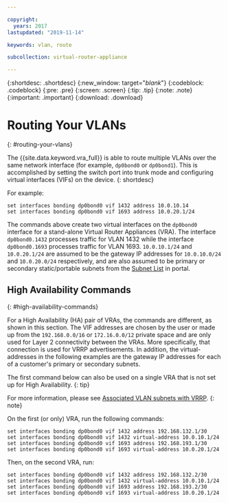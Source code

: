 ```yaml
---

copyright:
  years: 2017
lastupdated: "2019-11-14"

keywords: vlan, route

subcollection: virtual-router-appliance

---
```


{:shortdesc: .shortdesc}
{:new_window: target="_blank_"}
{:codeblock: .codeblock}
{:pre: .pre}
{:screen: .screen}
{:tip: .tip}
{:note: .note}
{:important: .important}
{:download: .download}

# Routing Your VLANs
{: #routing-your-vlans}

The {{site.data.keyword.vra_full}} is able to route multiple VLANs over the same network interface (for example, `dp0bond0` or `dp0bond1`). This is accomplished by setting the switch port into trunk mode and configuring virtual interfaces (VIFs) on the device.
{: shortdesc}

For example: 

```
set interfaces bonding dp0bond0 vif 1432 address 10.0.10.14
set interfaces bonding dp0bond0 vif 1693 address 10.0.20.1/24
```

The commands above create two virtual interfaces on the `dp0bond0` interface for a stand-alone Virtual Router Appliances (VRA). The interface `dp0bond0.1432` processes traffic for VLAN 1432 while the interface `dp0bond0.1693` processes traffic for VLAN 1693. `10.0.10.1/24` and `10.0.20.1/24` are assumed to be the gateway IP addresses for `10.0.10.0/24` and `10.0.20.0/24` respectively, and are also assumed to be primary or secondary static/portable subnets from the [Subnet List](https://cloud.ibm.com/classic/network/subnets) in portal.

## High Availability Commands
{: #high-availability-commands}

For a High Availability (HA) pair of VRAs, the commands are different, as shown in this section. The VIF addresses are chosen by the user or made up from the `192.168.0.0/16` or `172.16.0.0/12` private space and are only used for Layer 2 connectivity between the VRAs. More specifically, that connection is used for VRRP advertisements. In addition, the virtual-addresses in the following examples are the gateway IP addresses for each of a customer's primary or secondary subnets.

The first command below can also be used on a single VRA that is not set up for High Availability.
{: tip}

For more information, please see [Associated VLAN subnets with VRRP](/docs/infrastructure/virtual-router-appliance?topic=virtual-router-appliance-working-with-high-availability-and-vrrp#associated-vlan-subnets-with-vrrp).
{: note}

On the first (or only) VRA, run the following commands:

```
set interfaces bonding dp0bond0 vif 1432 address 192.168.132.1/30
set interfaces bonding dp0bond0 vif 1432 virtual-address 10.0.10.1/24
set interfaces bonding dp0bond0 vif 1693 address 192.168.193.1/30
set interfaces bonding dp0bond0 vif 1693 virtual-address 10.0.20.1/24
```

Then, on the second VRA, run:

```
set interfaces bonding dp0bond0 vif 1432 address 192.168.132.2/30
set interfaces bonding dp0bond0 vif 1432 virtual-address 10.0.10.1/24
set interfaces bonding dp0bond0 vif 1693 address 192.168.193.2/30
set interfaces bonding dp0bond0 vif 1693 virtual-address 10.0.20.1/24
```
